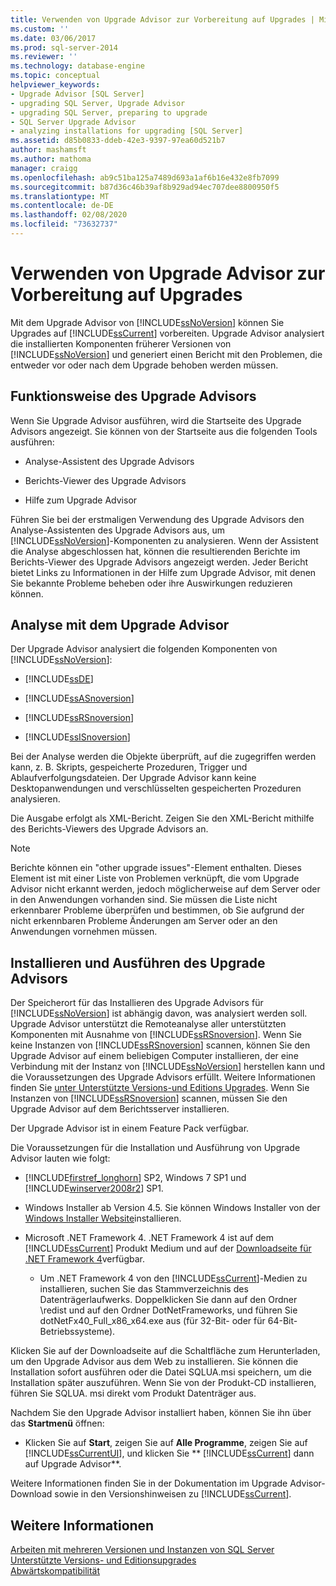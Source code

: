 ```yaml
---
title: Verwenden von Upgrade Advisor zur Vorbereitung auf Upgrades | Microsoft-Dokumentation
ms.custom: ''
ms.date: 03/06/2017
ms.prod: sql-server-2014
ms.reviewer: ''
ms.technology: database-engine
ms.topic: conceptual
helpviewer_keywords:
- Upgrade Advisor [SQL Server]
- upgrading SQL Server, Upgrade Advisor
- upgrading SQL Server, preparing to upgrade
- SQL Server Upgrade Advisor
- analyzing installations for upgrading [SQL Server]
ms.assetid: d85b0833-ddeb-42e3-9397-97ea60d521b7
author: mashamsft
ms.author: mathoma
manager: craigg
ms.openlocfilehash: ab9c51ba125a7489d693a1af6b16e432e8fb7099
ms.sourcegitcommit: b87d36c46b39af8b929ad94ec707dee8800950f5
ms.translationtype: MT
ms.contentlocale: de-DE
ms.lasthandoff: 02/08/2020
ms.locfileid: "73632737"
---
```

# <a name="use-upgrade-advisor-to-prepare-for-upgrades"></a>Verwenden von Upgrade Advisor zur Vorbereitung auf Upgrades
  Mit dem Upgrade Advisor von [!INCLUDE[ssNoVersion](../../includes/ssnoversion-md.md)] können Sie Upgrades auf [!INCLUDE[ssCurrent](../../includes/sscurrent-md.md)] vorbereiten. Upgrade Advisor analysiert die installierten Komponenten früherer Versionen von [!INCLUDE[ssNoVersion](../../includes/ssnoversion-md.md)] und generiert einen Bericht mit den Problemen, die entweder vor oder nach dem Upgrade behoben werden müssen.  
  
## <a name="how-upgrade-advisor-works"></a>Funktionsweise des Upgrade Advisors  
 Wenn Sie Upgrade Advisor ausführen, wird die Startseite des Upgrade Advisors angezeigt. Sie können von der Startseite aus die folgenden Tools ausführen:  
  
-   Analyse-Assistent des Upgrade Advisors  
  
-   Berichts-Viewer des Upgrade Advisors  
  
-   Hilfe zum Upgrade Advisor  
  
 Führen Sie bei der erstmaligen Verwendung des Upgrade Advisors den Analyse-Assistenten des Upgrade Advisors aus, um [!INCLUDE[ssNoVersion](../../includes/ssnoversion-md.md)]-Komponenten zu analysieren. Wenn der Assistent die Analyse abgeschlossen hat, können die resultierenden Berichte im Berichts-Viewer des Upgrade Advisors angezeigt werden. Jeder Bericht bietet Links zu Informationen in der Hilfe zum Upgrade Advisor, mit denen Sie bekannte Probleme beheben oder ihre Auswirkungen reduzieren können.  
  
## <a name="upgrade-advisor-analysis"></a>Analyse mit dem Upgrade Advisor  
 Der Upgrade Advisor analysiert die folgenden Komponenten von [!INCLUDE[ssNoVersion](../../includes/ssnoversion-md.md)]:  
  
-   [!INCLUDE[ssDE](../../includes/ssde-md.md)]  
  
-   [!INCLUDE[ssASnoversion](../../includes/ssasnoversion-md.md)]  
  
-   [!INCLUDE[ssRSnoversion](../../includes/ssrsnoversion-md.md)]  
  
-   [!INCLUDE[ssISnoversion](../../includes/ssisnoversion-md.md)]  
  
 Bei der Analyse werden die Objekte überprüft, auf die zugegriffen werden kann, z. B. Skripts, gespeicherte Prozeduren, Trigger und Ablaufverfolgungsdateien. Der Upgrade Advisor kann keine Desktopanwendungen und verschlüsselten gespeicherten Prozeduren analysieren.  
  
 Die Ausgabe erfolgt als XML-Bericht. Zeigen Sie den XML-Bericht mithilfe des Berichts-Viewers des Upgrade Advisors an.  
  
> [!NOTE]  
>  Berichte können ein "other upgrade issues"-Element enthalten. Dieses Element ist mit einer Liste von Problemen verknüpft, die vom Upgrade Advisor nicht erkannt werden, jedoch möglicherweise auf dem Server oder in den Anwendungen vorhanden sind. Sie müssen die Liste nicht erkennbarer Probleme überprüfen und bestimmen, ob Sie aufgrund der nicht erkennbaren Probleme Änderungen am Server oder an den Anwendungen vornehmen müssen.  
  
## <a name="how-to-install-and-run-upgrade-advisor"></a>Installieren und Ausführen des Upgrade Advisors  
 Der Speicherort für das Installieren des Upgrade Advisors für [!INCLUDE[ssNoVersion](../../includes/ssnoversion-md.md)] ist abhängig davon, was analysiert werden soll. Upgrade Advisor unterstützt die Remoteanalyse aller unterstützten Komponenten mit Ausnahme von [!INCLUDE[ssRSnoversion](../../includes/ssrsnoversion-md.md)]. Wenn Sie keine Instanzen von [!INCLUDE[ssRSnoversion](../../includes/ssrsnoversion-md.md)] scannen, können Sie den Upgrade Advisor auf einem beliebigen Computer installieren, der eine Verbindung mit der Instanz von [!INCLUDE[ssNoVersion](../../includes/ssnoversion-md.md)] herstellen kann und die Voraussetzungen des Upgrade Advisors erfüllt. Weitere Informationen finden Sie [unter Unterstützte Versions-und Editions Upgrades](../../database-engine/install-windows/supported-version-and-edition-upgrades.md). Wenn Sie Instanzen von [!INCLUDE[ssRSnoversion](../../includes/ssrsnoversion-md.md)] scannen, müssen Sie den Upgrade Advisor auf dem Berichtsserver installieren.  
  
 Der Upgrade Advisor ist in einem Feature Pack verfügbar.  
  
 Die Voraussetzungen für die Installation und Ausführung von Upgrade Advisor lauten wie folgt:  
  
-   
  [!INCLUDE[firstref_longhorn](../../includes/firstref-longhorn-md.md)] SP2, Windows 7 SP1 und [!INCLUDE[winserver2008r2](../../includes/winserver2008r2-md.md)] SP1.  
  
-   Windows Installer ab Version 4.5. Sie können Windows Installer von der [Windows Installer Website](https://www.microsoft.com/download/details.aspx?id=8483)installieren.  
  
-   Microsoft .NET Framework 4. .NET Framework 4 ist auf dem [!INCLUDE[ssCurrent](../../includes/sscurrent-md.md)] Produkt Medium und auf der [Downloadseite für .NET Framework 4](https://go.microsoft.com/fwlink/?LinkId=209895)verfügbar.  
  
    -   Um .NET Framework 4 von den [!INCLUDE[ssCurrent](../../includes/sscurrent-md.md)]-Medien zu installieren, suchen Sie das Stammverzeichnis des Datenträgerlaufwerks. Doppelklicken Sie dann auf den Ordner \redist und auf den Ordner DotNetFrameworks, und führen Sie dotNetFx40_Full_x86_x64.exe aus (für 32-Bit- oder für 64-Bit-Betriebssysteme).  
  
 Klicken Sie auf der Downloadseite auf die Schaltfläche zum Herunterladen, um den Upgrade Advisor aus dem Web zu installieren. Sie können die Installation sofort ausführen oder die Datei SQLUA.msi speichern, um die Installation später auszuführen. Wenn Sie von der Produkt-CD installieren, führen Sie SQLUA. msi direkt vom Produkt Datenträger aus.  
  
 Nachdem Sie den Upgrade Advisor installiert haben, können Sie ihn über das **Startmenü** öffnen:  
  
-   Klicken Sie auf **Start**, zeigen Sie auf **Alle Programme**, zeigen Sie auf [!INCLUDE[ssCurrentUI](../../includes/sscurrentui-md.md)], und klicken Sie ** [!INCLUDE[ssCurrent](../../includes/sscurrent-md.md)] dann auf Upgrade Advisor**.  
  
 Weitere Informationen finden Sie in der Dokumentation im Upgrade Advisor-Download sowie in den Versionshinweisen zu [!INCLUDE[ssCurrent](../../includes/sscurrent-md.md)].  
  
## <a name="see-also"></a>Weitere Informationen  
 [Arbeiten mit mehreren Versionen und Instanzen von SQL Server](../../../2014/sql-server/install/work-with-multiple-versions-and-instances-of-sql-server.md)   
 [Unterstützte Versions- und Editionsupgrades](../../database-engine/install-windows/supported-version-and-edition-upgrades.md)   
 [Abwärtskompatibilität](../../../2014/getting-started/backward-compatibility.md)  
  
  
